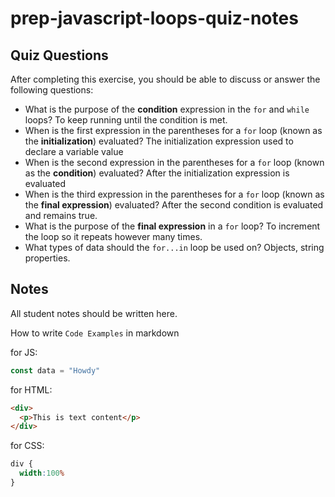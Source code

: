 # prep-javascript-loops-quiz-notes



## Quiz Questions

After completing this exercise, you should be able to discuss or answer the following questions:

- What is the purpose of the **condition** expression in the `for` and `while` loops?
To keep running until the condition is met.
- When is the first expression in the parentheses for a `for` loop (known as the **initialization**) evaluated?
The initialization expression used to declare a variable value
- When is the second expression in the parentheses for a `for` loop (known as the **condition**) evaluated?
After the initialization expression is evaluated
- When is the third expression in the parentheses for a `for` loop (known as the **final expression**) evaluated?
After the second condition is evaluated and remains true.
- What is the purpose of the **final expression** in a `for` loop?
To increment the loop so it repeats however many times.
- What types of data should the `for...in` loop be used on?
Objects, string properties.


## Notes

All student notes should be written here.


How to write `Code Examples` in markdown

for JS:
```javascript
const data = "Howdy"
```

for HTML:
```html
<div>
  <p>This is text content</p>
</div>
```

for CSS:
```css
div {
  width:100%
}
```
